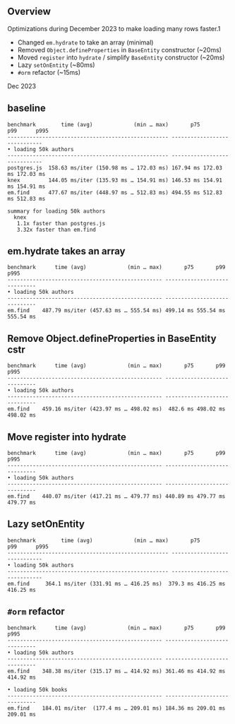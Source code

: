 
## Overview

Optimizations during December 2023 to make loading many rows faster.1

* Changed `em.hydrate` to take an array (minimal)
* Removed `Object.defineProperties` in `BaseEntity` constructor (~20ms)
* Moved `register` into `hydrate` / simplify `BaseEntity` constructor (~20ms)
* Lazy `setOnEntity` (~80ms)
* `#orm` refactor (~15ms)

Dec 2023

## baseline

```
benchmark        time (avg)             (min … max)       p75       p99      p995
--------------------------------------------------- -----------------------------
• loading 50k authors
--------------------------------------------------- -----------------------------
postgres.js  158.63 ms/iter (150.98 ms … 172.03 ms) 167.94 ms 172.03 ms 172.03 ms
knex         144.05 ms/iter (135.93 ms … 154.91 ms) 146.53 ms 154.91 ms 154.91 ms
em.find      477.67 ms/iter (448.97 ms … 512.83 ms) 494.55 ms 512.83 ms 512.83 ms

summary for loading 50k authors
  knex
   1.1x faster than postgres.js
   3.32x faster than em.find
```

## em.hydrate takes an array

```
benchmark      time (avg)             (min … max)       p75       p99      p995
------------------------------------------------- -----------------------------
• loading 50k authors
------------------------------------------------- -----------------------------
em.find    487.79 ms/iter (457.63 ms … 555.54 ms) 499.14 ms 555.54 ms 555.54 ms
```

## Remove Object.defineProperties in BaseEntity cstr

```
benchmark      time (avg)             (min … max)       p75       p99      p995
------------------------------------------------- -----------------------------
• loading 50k authors
------------------------------------------------- -----------------------------
em.find    459.16 ms/iter (423.97 ms … 498.02 ms)  482.6 ms 498.02 ms 498.02 ms
```

## Move register into hydrate

```
benchmark      time (avg)             (min … max)       p75       p99      p995
------------------------------------------------- -----------------------------
• loading 50k authors
------------------------------------------------- -----------------------------
em.find    440.07 ms/iter (417.21 ms … 479.77 ms) 440.89 ms 479.77 ms 479.77 ms
```

## Lazy setOnEntity

```
benchmark        time (avg)             (min … max)       p75       p99      p995
--------------------------------------------------- -----------------------------
• loading 50k authors
--------------------------------------------------- -----------------------------
em.find     364.1 ms/iter (331.91 ms … 416.25 ms)  379.3 ms 416.25 ms 416.25 ms
```

## `#orm` refactor

```
benchmark      time (avg)             (min … max)       p75       p99      p995
------------------------------------------------- -----------------------------
• loading 50k authors
------------------------------------------------- -----------------------------
em.find    348.38 ms/iter (315.17 ms … 414.92 ms) 361.46 ms 414.92 ms 414.92 ms

• loading 50k books
------------------------------------------------- -----------------------------
em.find    184.01 ms/iter  (177.4 ms … 209.01 ms) 184.36 ms 209.01 ms 209.01 ms
```

